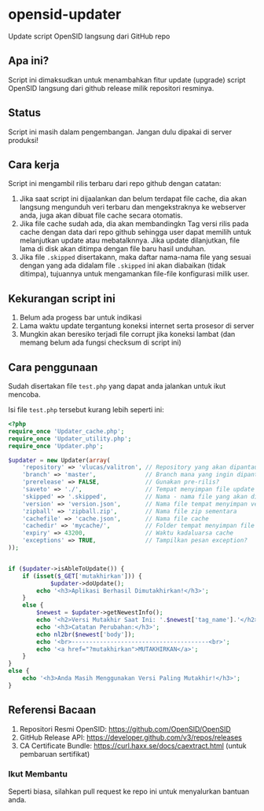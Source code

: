 # opensid-updater
Update script OpenSID langsung dari GitHub repo


## Apa ini?
Script ini dimaksudkan untuk menambahkan fitur update (upgrade) script OpenSID langsung dari github release milik repositori resminya.


## Status
Script ini masih dalam pengembangan. Jangan dulu dipakai di server produksi!


## Cara kerja
Script ini mengambil rilis terbaru dari repo github dengan catatan:
  1. Jika saat script ini dijaalankan dan belum terdapat file cache, dia akan langsung mengunduh veri terbaru dan mengekstraknya ke webserver anda, juga akan dibuat file cache secara otomatis.
  2. Jika file cache sudah ada, dia akan membandingkn Tag versi rilis pada cache dengan data dari repo github sehingga user dapat memilih untuk melanjutkan update atau mebatalknnya. Jika update dilanjutkan, file lama di disk akan ditimpa dengan file baru hasil unduhan.
  3. Jika file `.skipped` disertakann, maka daftar nama-nama file yang sesuai dengan yang ada didalam file `.skipped` ini akan diabaikan (tidak ditimpa), tujuannya untuk mengamankan file-file konfigurasi milik user.


## Kekurangan script ini
  1. Belum ada progess bar untuk indikasi
  2. Lama waktu update tergantung koneksi internet serta prosesor di server
  3. Mungkin akan beresiko terjadi file corrupt jika koneksi lambat (dan memang belum ada fungsi checksum di script ini)


## Cara penggunaan
Sudah disertakan file `test.php` yang dapat anda jalankan untuk ikut mencoba.

Isi file `test.php` tersebut kurang lebih seperti ini:
```php
<?php
require_once 'Updater_cache.php';
require_once 'Updater_utility.php';
require_once 'Updater.php';

$updater = new Updater(array(
    'repository' => 'vlucas/valitron', // Repository yang akan dipantau
    'branch' => 'master',              // Branch mana yang ingin dipantau?
    'prerelease' => FALSE,             // Gunakan pre-rilis?
    'saveto' => './',                  // Tempat menyimpan file update
    'skipped' => '.skipped',           // Nama - nama file yang akan di skip saat update (taruh perbaris di file ini)
    'version' => 'version.json',       // Nama file tempat menyimpan versi app terinstall
    'zipball' => 'zipball.zip',        // Nama file zip sementara
    'cachefile' => 'cache.json',       // Nama file cache
    'cachedir' => 'mycache/',          // Folder tempat menyimpan file - file cache
    'expiry' => 43200,                 // Waktu kadaluarsa cache
    'exceptions' => TRUE,              // Tampilkan pesan exception?
));


if ($updater->isAbleToUpdate()) {
    if (isset($_GET['mutakhirkan'])) {
            $updater->doUpdate();
        echo '<h3>Aplikasi Berhasil Dimutakhirkan!</h3>';
    }
    else {
        $newest = $updater->getNewestInfo();
        echo '<h2>Versi Mutakhir Saat Ini: '.$newest['tag_name'].'</h2>';
        echo '<h3>Catatan Perubahan:</h3>';
        echo nl2br($newest['body']);
        echo '<br>---------------------------------------<br>';
        echo '<a href="?mutakhirkan">MUTAKHIRKAN</a>';
    }
}
else {
    echo '<h3>Anda Masih Menggunakan Versi Paling Mutakhir!</h3>';
}
```


## Referensi Bacaan
  1. Repositori Resmi OpenSID: https://github.com/OpenSID/OpenSID
  2. GitHub Release API: https://developer.github.com/v3/repos/releases
  3. CA Certificate Bundle: https://curl.haxx.se/docs/caextract.html
  (untuk pembaruan sertifikat)


### Ikut Membantu
Seperti biasa, silahkan pull request ke repo ini untuk menyalurkan bantuan anda.